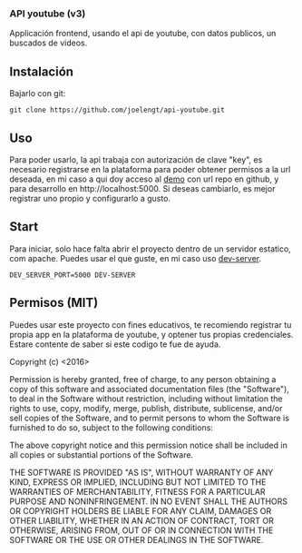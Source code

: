 ### API youtube (v3)
Applicación frontend, usando el api de youtube, con datos publicos, un buscados de videos.

## Instalación
Bajarlo con git:
```
git clone https://github.com/joelengt/api-youtube.git
```

## Uso
Para poder usarlo, la api trabaja con autorización de clave "key", es necesario registrarse en la plataforma para poder obtener permisos
a la url deseada, en mi caso a qui doy acceso al [demo](http://joelengt.github.io/api-youtube) con url repo en github, y para desarrollo
en http://localhost:5000. Si deseas cambiarlo, es mejor registrar uno propio y configurarlo a gusto.

## Start
Para iniciar, solo hace falta abrir el proyecto dentro de un servidor estatico, com apache. Puedes usar el que guste, en mi caso uso 
[dev-server](https://www.npmjs.com/package/dev-server).

```
DEV_SERVER_PORT=5000 DEV-SERVER

```
## Permisos (MIT)
Puedes usar este proyecto con fines educativos, te recomiendo registrar tu propia app en la plataforma de youtube, y optener tus propias 
credenciales. Estare contente de saber si este codigo te fue de ayuda.

Copyright (c) <2016> <Joel Gonzales Tipismana>

Permission is hereby granted, free of charge, to any person obtaining a copy
of this software and associated documentation files (the "Software"), to deal
in the Software without restriction, including without limitation the rights
to use, copy, modify, merge, publish, distribute, sublicense, and/or sell
copies of the Software, and to permit persons to whom the Software is
furnished to do so, subject to the following conditions:

The above copyright notice and this permission notice shall be included in
all copies or substantial portions of the Software.

THE SOFTWARE IS PROVIDED "AS IS", WITHOUT WARRANTY OF ANY KIND, EXPRESS OR
IMPLIED, INCLUDING BUT NOT LIMITED TO THE WARRANTIES OF MERCHANTABILITY,
FITNESS FOR A PARTICULAR PURPOSE AND NONINFRINGEMENT. IN NO EVENT SHALL THE
AUTHORS OR COPYRIGHT HOLDERS BE LIABLE FOR ANY CLAIM, DAMAGES OR OTHER
LIABILITY, WHETHER IN AN ACTION OF CONTRACT, TORT OR OTHERWISE, ARISING FROM,
OUT OF OR IN CONNECTION WITH THE SOFTWARE OR THE USE OR OTHER DEALINGS IN THE
SOFTWARE.

